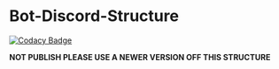 # Bot-Discord-Structure

[![Codacy Badge](https://api.codacy.com/project/badge/Grade/4f86765dee744acbab100c6f427f06a3)](https://www.codacy.com/app/zechaos031/Bot-Discord-Structures?utm_source=github.com&amp;utm_medium=referral&amp;utm_content=zechaos031/Bot-Discord-Structures&amp;utm_campaign=Badge_Grade)

**NOT PUBLISH PLEASE USE A NEWER VERSION OFF THIS STRUCTURE**
